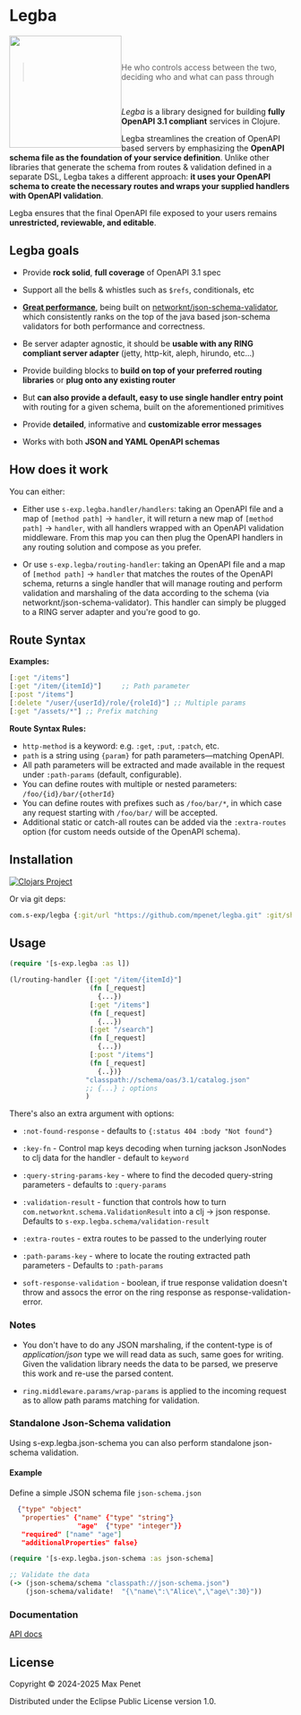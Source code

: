 # Legba 
<img src="https://github.com/user-attachments/assets/56ce1920-445a-4376-932d-f2115f6e4f5c" width="200" height="200" style="float:left;"/>
<br/>
<br/>

> He who controls access between the two, deciding who and what can pass through

<br/>

*Legba* is a library designed for building **fully OpenAPI 3.1 compliant**
services in Clojure.

Legba streamlines the creation of OpenAPI based servers by emphasizing the
**OpenAPI schema file as the foundation of your service definition**. Unlike
other libraries that generate the schema from routes & validation defined in a
separate DSL, Legba takes a different approach: **it uses your OpenAPI schema to
create the necessary routes and wraps your supplied handlers with OpenAPI
validation**.

Legba ensures that the final OpenAPI file exposed to your users remains
**unrestricted, reviewable, and editable**.

## Legba goals

* Provide **rock solid**, **full coverage** of OpenAPI 3.1 spec

* Support all the bells & whistles such as `$refs`, conditionals, etc

* **[Great
  performance](https://www.creekservice.org/json-schema-validation-comparison/performance)**,
  being built on
  [networknt/json-schema-validator](https://github.com/networknt/json-schema-validator),
  which consistently ranks on the top of the java based json-schema validators
  for both performance and correctness.

* Be server adapter agnostic, it should be **usable with any RING compliant
  server adapter** (jetty, http-kit, aleph, hirundo, etc...)
  
* Provide building blocks to **build on top of your preferred routing libraries**
  or **plug onto any existing router**
  
* But **can also provide a default, easy to use single handler entry point**
  with routing for a given schema, built on the aforementioned primitives

* Provide **detailed**, informative and **customizable error messages**

* Works with both **JSON and YAML OpenAPI schemas**


## How does it work

You can either:

* Either use `s-exp.legba.handler/handlers`: taking an OpenAPI file and a map of
  `[method path]` -> `handler`, it will return a new map of `[method path]` ->
  `handler`, with all handlers wrapped with an OpenAPI validation
  middleware. From this map you can then plug the OpenAPI handlers in any
  routing solution and compose as you prefer.

* Or use `s-exp.legba/routing-handler`: taking an OpenAPI file and a map of
  `[method path]` -> `handler` that matches the routes of the OpenAPI schema,
  returns a single handler that will manage routing and perform validation and
  marshaling of the data according to the schema (via
  networknt/json-schema-validator). This handler can simply be plugged to a RING
  server adapter and you're good to go.
  
## Route Syntax

**Examples:**
```clojure
[:get "/items"]
[:get "/item/{itemId}"]     ;; Path parameter
[:post "/items"]
[:delete "/user/{userId}/role/{roleId}"] ;; Multiple params
[:get "/assets/*"] ;; Prefix matching
```

**Route Syntax Rules:**
- `http-method` is a keyword: e.g. `:get`, `:put`, `:patch`, etc.
- `path` is a string using `{param}` for path parameters—matching OpenAPI.
- All path parameters will be extracted and made available in the request under `:path-params` (default, configurable).
- You can define routes with multiple or nested parameters: `/foo/{id}/bar/{otherId}`
- You can define routes with prefixes such as `/foo/bar/*`, in which case any
  request starting with `/foo/bar/` will be accepted.
- Additional static or catch-all routes can be added via the `:extra-routes`
  option (for custom needs outside of the OpenAPI schema).

## Installation

[![Clojars Project](https://img.shields.io/clojars/v/com.s-exp/legba.svg)](https://clojars.org/com.s-exp/legba)

Or via git deps:

```clj 
com.s-exp/legba {:git/url "https://github.com/mpenet/legba.git" :git/sha "..."}
```

## Usage 

``` clj
(require '[s-exp.legba :as l])

(l/routing-handler {[:get "/item/{itemId}"]
                    (fn [_request]
                      {...})
                    [:get "/items"]
                    (fn [_request]
                      {...})
                    [:get "/search"]
                    (fn [_request]
                      {...})
                    [:post "/items"]
                    (fn [_request]
                      {..})}
                   "classpath://schema/oas/3.1/catalog.json"
                   ;; {...} ; options
                   )
```

There's also an extra argument with options:

* `:not-found-response` - defaults to `{:status 404 :body "Not found"}`

* `:key-fn` - Control map keys decoding when turning jackson JsonNodes to clj
  data for the handler - default to `keyword`
  
* `:query-string-params-key` - where to find the decoded query-string
  parameters - defaults to `:query-params`
  
* `:validation-result` - function that controls how to turn
  `com.networknt.schema.ValidationResult` into a clj -> json response. Defaults
  to `s-exp.legba.schema/validation-result`
  
* `:extra-routes` - extra routes to be passed to the underlying router


* `:path-params-key` - where to locate the routing extracted path parameters -
  Defaults to `:path-params`
  
* `soft-response-validation` - boolean, if true response validation doesn't
  throw and assocs the error on the ring response as response-validation-error.  
  
### Notes

* You don't have to do any JSON marshaling, if the content-type is of
*application/json* type we will read data as such, same goes for writing. Given
the validation library needs the data to be parsed, we preserve this work and
re-use the parsed content.

* `ring.middleware.params/wrap-params` is applied to the incoming request as to
allow path params matching for validation.


### Standalone Json-Schema validation

Using s-exp.legba.json-schema you can also perform standalone json-schema validation.

#### Example

Define a simple JSON schema file `json-schema.json`

```json
  {"type" "object"
   "properties" {"name" {"type" "string"}
                 "age"  {"type" "integer"}}
   "required" ["name" "age"]
   "additionalProperties" false}
```

```clojure
(require '[s-exp.legba.json-schema :as json-schema]

;; Validate the data
(-> (json-schema/schema "classpath://json-schema.json")
    (json-schema/validate!  "{\"name\":\"Alice\",\"age\":30}"))
```

### Documentation

[API docs](API.md)

## License

Copyright © 2024-2025 Max Penet

Distributed under the Eclipse Public License version 1.0.
